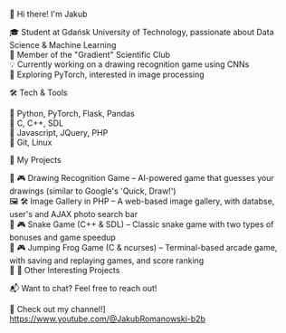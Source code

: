 👋 Hi there! I'm Jakub

🎓 Student at Gdańsk University of Technology, passionate about Data Science & Machine Learning  
🧠 Member of the "Gradient" Scientific Club  
💡 Currently working on a drawing recognition game using CNNs  
🚀 Exploring PyTorch, interested in image processing  


🛠 Tech & Tools

🔹 Python, PyTorch, Flask, Pandas  
🔹 C, C++, SDL  
🔹 Javascript, JQuery, PHP  
🔹 Git, Linux  

📌 My Projects

🎨 🎮 Drawing Recognition Game – AI-powered game that guesses your drawings (similar to Google's 'Quick, Draw!')    
🖼️ 🛠️ Image Gallery in PHP – A web-based image gallery, with databse, user's and AJAX photo search bar    
🐍 🎮 Snake Game (C++ & SDL) – Classic snake game with two types of bonuses and game speedup    
🐸 🎮 Jumping Frog Game (C & ncurses) – Terminal-based arcade game, with saving and replaying games, and score ranking    
🚀 🤖 Other Interesting Projects  

📬 Want to chat? Feel free to reach out!


🚀 Check out my channel!]  
https://www.youtube.com/@JakubRomanowski-b2b
